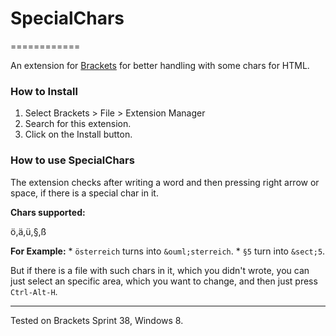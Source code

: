 # SpecialChars
============

An extension for [Brackets](https://github.com/adobe/brackets/) for better handling with some chars for HTML.

### How to Install

1. Select Brackets > File > Extension Manager
2. Search for this extension.
3. Click on the Install button.

### How to use SpecialChars
The extension checks after writing a word and then pressing right arrow or space, if there is a special char in it. 

**Chars supported:**

ö,ä,ü,§,ß

**For Example:**
    * `österreich` turns into `&ouml;sterreich`.
    * `§5` turn into `&sect;5`.
    
But if there is a file with such chars in it, which you didn't wrote, you can just select an specific area, which you want to change, and then just press `Ctrl-Alt-H`.

***
Tested on Brackets Sprint 38, Windows 8.
    